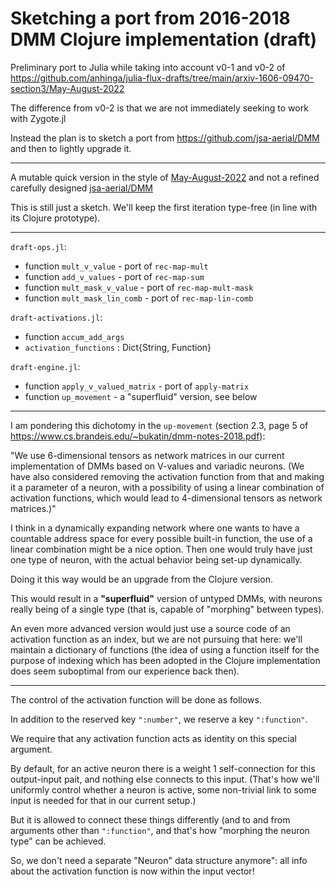 # Sketching a port from 2016-2018 DMM Clojure implementation (draft)

Preliminary port to Julia while taking into account v0-1 and v0-2 of https://github.com/anhinga/julia-flux-drafts/tree/main/arxiv-1606-09470-section3/May-August-2022

The difference from v0-2 is that we are not immediately seeking to work with Zygote.jl

Instead the plan is to sketch a port from https://github.com/jsa-aerial/DMM and then to lightly upgrade it.

***

A mutable quick version in the style of [May-August-2022](https://github.com/anhinga/julia-flux-drafts/tree/main/arxiv-1606-09470-section3/May-August-2022)
and not a refined carefully designed [jsa-aerial/DMM](https://github.com/jsa-aerial/DMM)

This is still just a sketch. We'll keep the first iteration type-free (in line with its Clojure prototype).

***

`draft-ops.jl`:

  * function `mult_v_value` - port of `rec-map-mult`
  * function `add_v_values` - port of `rec-map-sum`
  * function `mult_mask_v_value` - port of `rec-map-mult-mask`
  * function `mult_mask_lin_comb` - port of `rec-map-lin-comb`
  
`draft-activations.jl`:

  * function `accum_add_args`
  * `activation_functions` : Dict{String, Function}
  
`draft-engine.jl`:

  * function `apply_v_valued_matrix` - port of `apply-matrix`
  * function `up_movement` - a "superfluid" version, see below
  
***

I am pondering this dichotomy in the `up-movement` (section 2.3, page 5 of https://www.cs.brandeis.edu/~bukatin/dmm-notes-2018.pdf):

"We use 6-dimensional tensors as network matrices in our current implementation
of DMMs based on V-values and variadic neurons. (We have also considered
removing the activation function from that and making it a parameter of a
neuron, with a possibility of using a linear combination of activation functions,
which would lead to 4-dimensional tensors as network matrices.)"

I think in a dynamically expanding network where one wants to have a countable
address space for every possible built-in function, the use of a linear combination
might be a nice option. Then one would truly have just one type of neuron,
with the actual behavior being set-up dynamically.

Doing it this way would be an upgrade from the Clojure version.

This would result in a **"superfluid"** version of untyped DMMs,
with neurons really being of a single type (that is, capable of
"morphing" between types).

An even more advanced version would just use a source code of
an activation function as an index, but we are not pursuing that
here: we'll maintain a dictionary of functions (the idea of
using a function itself for the purpose of indexing which has been
adopted in the Clojure implementation does seem suboptimal from
our experience back then).

---

The control of the activation function will be done as follows.

In addition to the reserved key `":number"`, we reserve a key `":function"`.

We require that any activation function acts as identity on this special argument.

By default, for an active neuron there is a weight 1 self-connection for this output-input
pait, and nothing else connects to this input. (That's how we'll uniformly control whether
a neuron is active, some non-trivial link to some input is needed for that in our current setup.)

But it is allowed to connect these things differently (and to and from arguments other than
`":function"`, and that's how "morphing the neuron type" can be achieved.

So, we don't need a separate "Neuron" data structure anymore": all info about
the activation function is now within the input vector!

